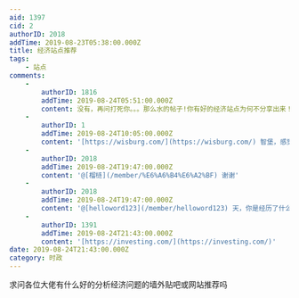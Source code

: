```yaml
---
aid: 1397
cid: 2
authorID: 2018
addTime: 2019-08-23T05:38:00.000Z
title: 经济站点推荐
tags:
    - 站点
comments:
    -
        authorID: 1816
        addTime: 2019-08-24T05:51:00.000Z
        content: 没有，再问打死你。。。那么水的帖子!你有好的经济站点为何不分享出来！
    -
        authorID: 1
        addTime: 2019-08-24T10:05:00.000Z
        content: '[https://wisburg.com/](https://wisburg.com/) 智堡，感觉还不错'
    -
        authorID: 2018
        addTime: 2019-08-24T19:47:00.000Z
        content: '@[榴梿](/member/%E6%A6%B4%E6%A2%BF) 谢谢'
    -
        authorID: 2018
        addTime: 2019-08-24T19:47:00.000Z
        content: '@[helloword123](/member/helloword123) 天，你是经历了什么才有这么大的戾气，可怕'
    -
        authorID: 1391
        addTime: 2019-08-24T21:43:00.000Z
        content: '[https://investing.com/](https://investing.com/)'
date: 2019-08-24T21:43:00.000Z
category: 时政
---
```


求问各位大佬有什么好的分析经济问题的墙外贴吧或网站推荐吗
